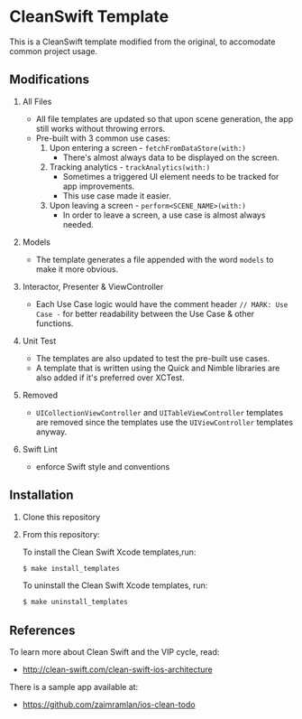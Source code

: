 # CleanSwift Template

This is a CleanSwift template modified from the original, to accomodate common project usage.

## Modifications

1. All Files
    - All file templates are updated so that upon scene generation, the app still works without throwing errors.
    - Pre-built with 3 common use cases:
      1. Upon entering a screen - `fetchFromDataStore(with:)`
          - There's almost always data to be displayed on the screen.
      1. Tracking analytics - `trackAnalytics(with:)`
          - Sometimes a triggered UI element needs to be tracked for app improvements.
          - This use case made it easier.
      1. Upon leaving a screen - `perform<SCENE_NAME>(with:)`
          - In order to leave a screen, a use case is almost always needed.

1. Models
    - The template generates a file appended with the word `models` to make it more obvious.

1. Interactor, Presenter & ViewController
    - Each Use Case logic would have the comment header `// MARK: Use Case -` for better readability between the Use Case & other functions.

1. Unit Test
    - The templates are also updated to test the pre-built use cases.
    - A template that is written using the Quick and Nimble libraries are also added if it's preferred over XCTest.

1. Removed
    - `UICollectionViewController` and `UITableViewController` templates are removed since the templates use the `UIViewController` templates anyway.    

1. Swift Lint
    - enforce Swift style and conventions
    
## Installation

1. Clone this repository
1. From this repository:  

    To install the Clean Swift Xcode templates,run:
    ```bash
    $ make install_templates
    ```

    To uninstall the Clean Swift Xcode templates, run:
    ```bash
    $ make uninstall_templates
    ```

## References

To learn more about Clean Swift and the VIP cycle, read:

- http://clean-swift.com/clean-swift-ios-architecture

There is a sample app available at:

- https://github.com/zaimramlan/ios-clean-todo
